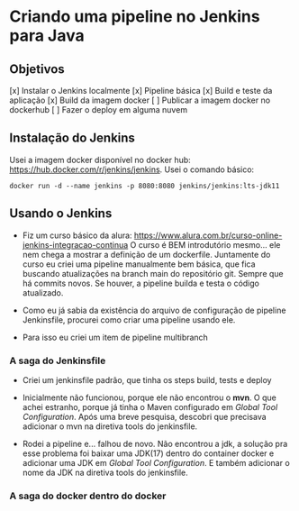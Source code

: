 # Criando uma pipeline no Jenkins para Java

## Objetivos

[x] Instalar o Jenkins localmente
[x] Pipeline básica
[x] Build e teste da aplicação
[x] Build da imagem docker
[ ] Publicar a imagem docker no dockerhub
[ ] Fazer o deploy em alguma nuvem

## Instalação do Jenkins

Usei a imagem docker disponível no docker hub: https://hub.docker.com/r/jenkins/jenkins. Usei o comando básico:

    docker run -d --name jenkins -p 8080:8080 jenkins/jenkins:lts-jdk11

## Usando o Jenkins

- Fiz um curso básico da alura: https://www.alura.com.br/curso-online-jenkins-integracao-continua
  O curso é BEM introdutório mesmo... ele nem chega a mostrar a definição de um dockerfile. Juntamente do curso eu criei uma pipeline manualmente bem básica, que fica buscando atualizações na branch main do repositório git. Sempre que há commits novos. Se houver, a pipeline builda e testa o código atualizado.

- Como eu já sabia da existência do arquivo de configuração de pipeline Jenkinsfile, procurei como criar uma pipeline usando ele.

- Para isso eu criei um item de pipeline multibranch

### A saga do Jenkinsfile

- Criei um jenkinsfile padrão, que tinha os steps build, tests e deploy

- Inicialmente não funcionou, porque ele não encontrou o **mvn**. O que achei estranho, porque já tinha o Maven configurado em _Global Tool Configuration_. Após uma breve pesquisa, descobri que precisava adicionar o mvn na diretiva tools do jenkinsfile.
- Rodei a pipeline e... falhou de novo. Não encontrou a jdk, a solução pra esse problema foi baixar uma JDK(17) dentro do container docker e adicionar uma JDK em _Global Tool Configuration_. E também adicionar o nome da JDK na diretiva tools do jenkinsfile.

### A saga do docker dentro do docker
